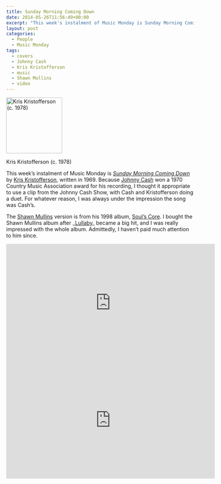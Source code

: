 ```yaml
---
title: Sunday Morning Coming Down
date: 2014-05-26T11:56:49+00:00
excerpt: "This week's instalment of Music Monday is Sunday Morning Coming Down. The Kris Kristofferson original from 1969, performed by Kristofferson and Johnny Cash in 1980, and a 1998 cover by Shawn Mullins."
layout: post
categories:
  - People
  - Music Monday
tags:
  - covers
  - Johnny Cash
  - Kris Kristofferson
  - music
  - Shawn Mullins
  - video
---
```

<div id="attachment_3865" class="wp-caption alignleft">
  <a href="https://dv8b8dkxht4vb.cloudfront.net/img/184px-Kristofferson_-_78.jpg" rel="lightbox"><img class="size-thumbnail wp-image-3865" src="https://dv8b8dkxht4vb.cloudfront.net/img/184px-Kristofferson_-_78-150x150.jpg" alt="Kris Kristofferson (c. 1978)" width="150" height="150" /></a>
  
  <p class="wp-caption-text">
    Kris Kristofferson (c. 1978)
  </p>
</div>

This week&#8217;s instalment of Music Monday is [_Sunday Morning Coming Down_](http://en.wikipedia.org/wiki/Sunday_Mornin%27_Comin%27_Down) by [Kris Kristofferson](http://www.kriskristofferson.com/), written in 1969. Because [Johnny Cash](http://johnnycash.com/) won a 1970 Country Music Association award for his recording, I thought it appropriate to use a clip from the Johnny Cash Show, with Cash and Kristofferson doing a duet. For whatever reason, I was always under the impression the song was Cash&#8217;s.

The [Shawn Mullins](http://www.shawnmullins.com/) version is from his 1998 album, [Soul&#8217;s Core](http://en.wikipedia.org/wiki/Soul%27s_Core). I bought the Shawn Mullins album after _[Lullaby](http://en.wikipedia.org/wiki/Lullaby_(Shawn_Mullins_song))_ became a big hit, and I was really impressed with the whole album. Admittedly, I haven&#8217;t paid much attention to him since.

<div class="video-container">
	<iframe width="560" height="315" src="https://www.youtube.com/embed/vbqGWTxwZEA" frameborder="0" allowfullscreen></iframe>
</div>

<div class="video-container">
	<iframe width="560" height="315" src="https://www.youtube.com/embed/S4hSbZLYO60" frameborder="0" allowfullscreen></iframe>
</div>